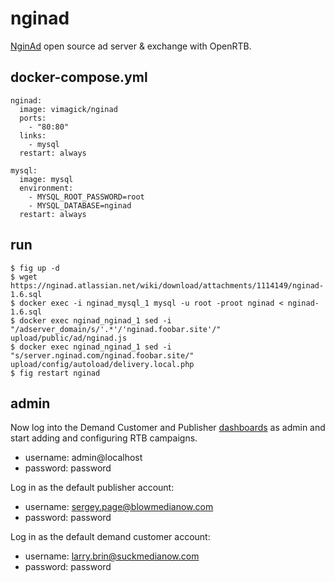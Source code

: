 nginad
======

[NginAd][1] open source ad server & exchange with OpenRTB.

## docker-compose.yml

```
nginad:
  image: vimagick/nginad
  ports:
    - "80:80"
  links:
    - mysql
  restart: always

mysql:
  image: mysql
  environment:
    - MYSQL_ROOT_PASSWORD=root
    - MYSQL_DATABASE=nginad
  restart: always
```

## run

```
$ fig up -d
$ wget https://nginad.atlassian.net/wiki/download/attachments/1114149/nginad-1.6.sql
$ docker exec -i nginad_mysql_1 mysql -u root -proot nginad < nginad-1.6.sql
$ docker exec nginad_nginad_1 sed -i "/adserver_domain/s/'.*'/'nginad.foobar.site'/" upload/public/ad/nginad.js
$ docker exec nginad_nginad_1 sed -i "s/server.nginad.com/nginad.foobar.site/" upload/config/autoload/delivery.local.php
$ fig restart nginad
```

## admin

Now log into the Demand Customer and Publisher [dashboards][2] as admin and
start adding and configuring RTB campaigns.

- username: admin@localhost
- password: password

Log in as the default publisher account:

- username: sergey.page@blowmedianow.com
- password: password

Log in as the default demand customer account:

- username: larry.brin@suckmedianow.com
- password: password

[1]: https://nginad.atlassian.net/wiki/display/NGIN/nginad+Home
[2]: http://nginad.foobar.site/auth/login
